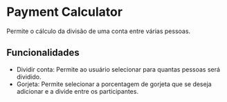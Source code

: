 # Payment Calculator

Permite o cálculo da divisão de uma conta entre várias pessoas.

## Funcionalidades

- Dividir conta: Permite ao usuário selecionar para quantas pessoas será dividido.
- Gorjeta: Permite selecionar a porcentagem de gorjeta que se deseja adicionar e a divide entre os participantes.
